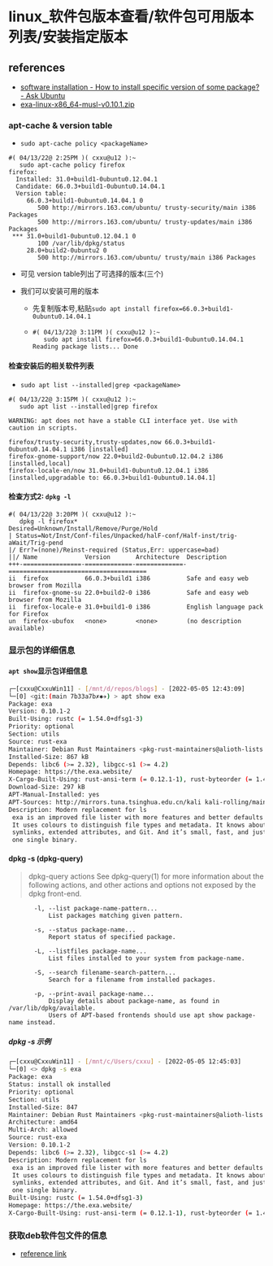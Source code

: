 # linux_软件包版本查看/软件包可用版本列表/安装指定版本

## references

- [software installation - How to install specific version of some package? - Ask Ubuntu](https://askubuntu.com/questions/428772/how-to-install-specific-version-of-some-package)
- [exa-linux-x86_64-musl-v0.10.1.zip](https://github.com/ogham/exa/releases/download/v0.10.1/exa-linux-x86_64-musl-v0.10.1.zip)

### apt-cache & version table

- `sudo apt-cache policy <packageName>`

```
#( 04/13/22@ 2:25PM )( cxxu@u12 ):~
   sudo apt-cache policy firefox
firefox:
  Installed: 31.0+build1-0ubuntu0.12.04.1
  Candidate: 66.0.3+build1-0ubuntu0.14.04.1
  Version table:
     66.0.3+build1-0ubuntu0.14.04.1 0
        500 http://mirrors.163.com/ubuntu/ trusty-security/main i386 Packages
        500 http://mirrors.163.com/ubuntu/ trusty-updates/main i386 Packages
 *** 31.0+build1-0ubuntu0.12.04.1 0
        100 /var/lib/dpkg/status
     28.0+build2-0ubuntu2 0
        500 http://mirrors.163.com/ubuntu/ trusty/main i386 Packages
```

- 可见 version table列出了可选择的版本(三个)

- 我们可以安装可用的版本

  - 先复制版本号,粘贴`sudo apt install firefox=66.0.3+build1-0ubuntu0.14.04.1`

  - ```
    #( 04/13/22@ 3:11PM )( cxxu@u12 ):~
       sudo apt install firefox=66.0.3+build1-0ubuntu0.14.04.1
    Reading package lists... Done
    ```

#### 检查安装后的相关软件列表

- `sudo apt list --installed|grep <packageName>`

```
#( 04/13/22@ 3:15PM )( cxxu@u12 ):~
   sudo apt list --installed|grep firefox

WARNING: apt does not have a stable CLI interface yet. Use with caution in scripts.

firefox/trusty-security,trusty-updates,now 66.0.3+build1-0ubuntu0.14.04.1 i386 [installed]
firefox-gnome-support/now 22.0+build2-0ubuntu0.12.04.2 i386 [installed,local]
firefox-locale-en/now 31.0+build1-0ubuntu0.12.04.1 i386 [installed,upgradable to: 66.0.3+build1-0ubuntu0.14.04.1]

```

#### 检查方式2: `dpkg -l`

```
#( 04/13/22@ 3:20PM )( cxxu@u12 ):~
   dpkg -l firefox*
Desired=Unknown/Install/Remove/Purge/Hold
| Status=Not/Inst/Conf-files/Unpacked/halF-conf/Half-inst/trig-aWait/Trig-pend
|/ Err?=(none)/Reinst-required (Status,Err: uppercase=bad)
||/ Name             Version       Architecture  Description
+++-================-=============-=============-======================================
ii  firefox          66.0.3+build1 i386          Safe and easy web browser from Mozilla
ii  firefox-gnome-su 22.0+build2-0 i386          Safe and easy web browser from Mozilla
ii  firefox-locale-e 31.0+build1-0 i386          English language pack for Firefox
un  firefox-ubufox   <none>        <none>        (no description available)
```
###  显示包的详细信息

####  `apt show`显示包详细信息
```bash
┌─[cxxu@CxxuWin11] - [/mnt/d/repos/blogs] - [2022-05-05 12:43:09]
└─[0] <git:(main 7b33a7b✗✱✈) > apt show exa
Package: exa
Version: 0.10.1-2
Built-Using: rustc (= 1.54.0+dfsg1-3)
Priority: optional
Section: utils
Source: rust-exa
Maintainer: Debian Rust Maintainers <pkg-rust-maintainers@alioth-lists.debian.net>
Installed-Size: 867 kB
Depends: libc6 (>= 2.32), libgcc-s1 (>= 4.2)
Homepage: https://the.exa.website/
X-Cargo-Built-Using: rust-ansi-term (= 0.12.1-1), rust-byteorder (= 1.4.3-2), rust-cfg-if-0.1 (= 0.1.10-2), rust-datetime (= 0.5.2-5), rust-glob (= 0.3.0-1), rust-lazy-static (= 1.4.0-1), rust-libc (= 0.2.103-1), rust-locale (= 0.2.2-1), rust-log (= 0.4.11-2), rust-natord (= 1.0.9-1), rust-num-cpus (= 1.13.0-1), rust-number-prefix (= 0.4.0-1), rust-pad (= 0.1.6-1), rust-scoped-threadpool (= 0.1.9-1), rust-term-grid (= 0.1.7-1), rust-term-size (= 0.3.1-2), rust-unicode-width (= 0.1.8-1), rust-users (= 0.11.0-1), rust-zoneinfo-compiled (= 0.5.1-2), rustc (= 1.54.0+dfsg1-3)
Download-Size: 297 kB
APT-Manual-Installed: yes
APT-Sources: http://mirrors.tuna.tsinghua.edu.cn/kali kali-rolling/main amd64 Packages
Description: Modern replacement for ls
 exa is an improved file lister with more features and better defaults.
 It uses colours to distinguish file types and metadata. It knows about
 symlinks, extended attributes, and Git. And it’s small, fast, and just
 one single binary.
```
####  dpkg -s (dpkg-query)
>  dpkg-query actions
           See dpkg-query(1) for more information about the following actions, and other
           actions and options not exposed by the dpkg front-end.

           -l, --list package-name-pattern...
               List packages matching given pattern.
    
           -s, --status package-name...
               Report status of specified package.
    
           -L, --listfiles package-name...
               List files installed to your system from package-name.
    
           -S, --search filename-search-pattern...
               Search for a filename from installed packages.
    
           -p, --print-avail package-name...
               Display details about package-name, as found in /var/lib/dpkg/available.
               Users of APT-based frontends should use apt show package-name instead.

##### dpkg -s 示例
```bash
┌─[cxxu@CxxuWin11] - [/mnt/c/Users/cxxu] - [2022-05-05 12:45:03]
└─[0] <> dpkg -s exa
Package: exa
Status: install ok installed
Priority: optional
Section: utils
Installed-Size: 847
Maintainer: Debian Rust Maintainers <pkg-rust-maintainers@alioth-lists.debian.net>
Architecture: amd64
Multi-Arch: allowed
Source: rust-exa
Version: 0.10.1-2
Depends: libc6 (>= 2.32), libgcc-s1 (>= 4.2)
Description: Modern replacement for ls
 exa is an improved file lister with more features and better defaults.
 It uses colours to distinguish file types and metadata. It knows about
 symlinks, extended attributes, and Git. And it’s small, fast, and just
 one single binary.
Built-Using: rustc (= 1.54.0+dfsg1-3)
Homepage: https://the.exa.website/
X-Cargo-Built-Using: rust-ansi-term (= 0.12.1-1), rust-byteorder (= 1.4.3-2), rust-cfg-if-0.1 (= 0.1.10-2), rust-datetime (= 0.5.2-5), rust-glob (= 0.3.0-1), rust-lazy-static (= 1.4.0-1), rust-libc (= 0.2.103-1), rust-locale (= 0.2.2-1), rust-log (= 0.4.11-2), rust-natord (= 1.0.9-1), rust-num-cpus (= 1.13.0-1), rust-number-prefix (= 0.4.0-1), rust-pad (= 0.1.6-1), rust-scoped-threadpool (= 0.1.9-1), rust-term-grid (= 0.1.7-1), rust-term-size (= 0.3.1-2), rust-unicode-width (= 0.1.8-1), rust-users (= 0.11.0-1), rust-zoneinfo-compiled (= 0.5.1-2), rustc (= 1.54.0+dfsg1-3)
```

### 获取deb软件包文件的信息
- [reference link][dpkg examples]
  
[dpkg examples]: https://www.golinuxcloud.com/dpkg-command-in-linux/#7_dpkg_command_to_get_the_information_of_deb_package "dpkg command to get the information of deb package"
